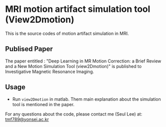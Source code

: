 
# MRI motion artifact simulation tool (View2Dmotion)
This is the source codes of motion artifact simulation in MRI.


## Publised Paper
The paper entitled : "Deep Learning in MR Motion Correction: a Brief Review and a New Motion Simulation Tool (view2Dmotion)" is published to Investigative Magnetic Resonance Imaging.
 
 
## Usage
* Run <code>view2Dmotion</code> in matlab.
Them main explanation about the simulation tool is mentioned in the paper.


For any questions about the code, please contact me (Seul Lee) at: tmf789@yonsei.ac.kr
